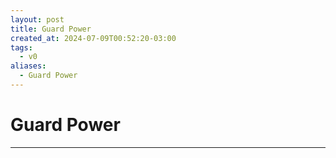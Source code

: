 ```yaml
---
layout: post
title: Guard Power
created_at: 2024-07-09T00:52:20-03:00
tags:
  - v0
aliases:
  - Guard Power
---
```

# Guard Power
---

